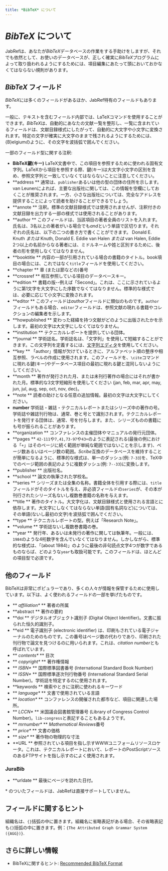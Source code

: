 ```yaml
---
title: *BibTeX* について
---
```


# *BibTeX* について

JabRefは、あなたが*BibTeX*データベースの作業をする手助けをしますが、それでも依然として、お使いのデータベースが、正しく確実に*BibTeX*プログラムによって取り扱われるようにするためには、項目編集にあたって頭においておかなくてはならない規則があります。

## *BibTeX* フィールド

*BibTeX*には多くのフィールドがあるほか、JabRef特有のフィールドもあります。

一般に、テキストを含むフィールド内部では、LaTeXコマンドを使用することができます。*BibTeX*は、自動的にあなたの文献一覧を整形し、一覧に含まれているフィールドは、文献目録様式にしたがって、自動的に大文字や小文字に変換されます。特定の文字が確実に大文字のままで残されるようにするためには、{B}elgiumのように、その文字を波括弧で囲んでください。

一部のフィールド型に関する注釈:

-   **BibTeX鍵(キー)** LaTeX文書中で、この項目を参照するために使われる固有文字列。LaTeXから項目を参照する際、鍵(キー)は大文字小文字の区別を含め、参照文字列と一致していなくてはならないことに注意してください。
-   **address
    ** 通常は、`publisher`あるいは他の型の団体の住所を示します。van Leunenによれば、主要な出版社に関しては、この情報を空欄にしておくことが推奨されます。一方、小さな出版社については、完全なアドレスを提供することによって読者を助けることができるでしょう。
-   **annote
    ** 注釈。標準の文献目録様式では使用されませんが、注釈付きの文献目録を出力する一部の様式では使用されることがあります。
-   **author
    ** このフィールドは、当該項目の著者全員のリストを入れます。氏名は、3名以上の著者がいる場合でも*and*という単語で区切ります。それぞれの氏名は、以下の二つの書き方で書くことができます。
    Donald E. Knuth *または* Knuth, Donald E.
    Eddie van Halen *または* van Halen, Eddie
    2つ以上の名前からなる著者には、ミドルネームや姓と区別するために、後者の形を使用しなくてはなりません。
-   **booktitle
    ** 内容の一部が引用されている場合の書籍のタイトル。book項目の場合には、これではなく`title`フィールドを使用してください。
-   **chapter
    ** 章 (または節などの)番号
-   **crossref
    ** 相互参照している項目のデータベースキー。
-   **edition
    ** 書籍の版--例えば「Second」。これは、ここに示されているように第1文字を大文字にした序数でなくてはなりません。標準的な様式では、必要に応じて小文字に変換されます。
-   **editor
    ** このフィールドは*author*フィールドに類似のものです。`author`フィールドもある場合、`editor`フィールドは、参照文献の現れる書籍やコレクションの編集者を示します。
-   **howpublished
    ** 変わった経緯を持つ文献がどのように出版されたかを示します。最初の文字は大文字にしなくてはなりません。
-   **institution
    ** テクニカルレポートを提供している団体。
-   **journal
    ** 学術誌名。学術誌名は、「文字列」を使用して短縮することができます。この文字列を定義するには、[文字列エディタ](StringEditorHelp.md)を使用してください。
-   **key
    ** 「author」情報が欠けているときに、アルファベット順の整序や相互参照、ラベルの作成に使用されます。このフィールドを、`\cite`コマンドに現れる鍵(キー)やデータベース項目の最初に現れる鍵と混同しないようにしてください。
-   **month
    ** 著作が発行された月、または未刊行著作の場合にはそれが書かれた月。標準的な3文字短縮形を使用してください (jan, feb, mar, apr, may, jun, jul, aug, sep, oct, nov, dec)。
-   **note
    ** 読者の助けとなる任意の追加情報。最初の文字は大文字にしてください。
-   **number**
    学術誌・雑誌・テクニカルレポートまたはシリーズ中の著作の号。学術誌や雑誌刊行物は、通常、巻と号とで識別されます。テクニカルレポートを発行する団体は、通常、号を付与します。また、シリーズものの書籍にも号が振られることがあります。
-   **organization
    ** コンファレンスの主催団体やマニュアルの発行元団体。
-   **pages
    ** `42-111`や`7,41,73-97`や`43+`のように表記される(最後の例における「`+`」はそのページに続く範囲が単純な範囲ではないことを示します)、ページ数あるいはページ数の範囲。*Scribe*互換のデータベースを維持することが簡単になるように、標準的な様式は、単一のダッシュ(例: `7-33`)を、TeX中でのページ範囲の表記のように複数ダッシュ(例: `7--33`)に変換します。
-   **publisher
    ** 出版社名。
-   **school
    ** 論文の執筆された学校名。
-   **series
    ** シリーズまたは全集の名称。書籍全体を引用する際には、`title`フィールドがそのタイトルを与え、非必須フィールドの`series`が、その本が刊行されたシリーズ名ないし複数巻書籍の名称を与えます。
-   **title
    ** 著作のタイトル。大文字化は、文献目録様式と使用される言語とに依存します。大文字にしなくてはならない単語(固有名詞など)については、その単語(ないし最初の文字)を波括弧で囲んでください。
-   **type
    ** テクニカルレポートの型。例えば「Research Note」。
-   **volume
    ** 学術誌ないし複数巻書籍の巻。
-   **year
    ** 発行年、あるいは未発行の著作に関しては執筆年。一般には、`1984`のような4桁数字を含んでいなくてはなりません。しかしながら、標準的な様式は、「(about 1984)」のように最後の非句読点文字4つが数字であるものならば、どのような`year`も取扱可能です。このフィールドは、ほとんどの項目型で必須です。

## 他のフィールド

BibTeXは非常にポピュラーであり、多くの人々が情報を保管するために使用しています。以下は、よく使われるフィールドの一部を挙げたものです。

-   **<span style="font-weight: normal; font-style: italic;"> affiliation\*</span>
    ** 著者の所属
-   **abstract
    ** 著作の要約
-   **doi
    ** デジタルオブジェクト識別子 (Digital Object Identifier)。文書に振られた恒久的識別子。
-   **eid
    ** 電子識別子 (electronic identifier) は、印刷もされている電子ジャーナルのためのものです。この番号はページ数の代わりであり、印刷された刊行物で論文を見つけるのに用いられます。これは、*citation number*とも呼ばれています。
-   **<span style="font-weight: normal; font-style: italic;"> contents\*</span>
    ** 目次
-   **<span style="font-weight: normal; font-style: italic;"> copyright\*</span>
    ** 著作権情報
-   **<span style="font-weight: normal; font-style: italic;"> ISBN\*</span>
    ** 国際標準図書番号 (International Standard Book Number)
-   **<span style="font-weight: normal; font-style: italic;"> ISSN\*</span>
    ** 国際標準逐次刊行物番号 (International Standard Serial Number)。学術誌を特定するのに使用されます。
-   **keywords
    ** 検索やときに注釈に使われるキーワード
-   **<span style="font-weight: normal; font-style: italic;"> language\*</span>
    ** 文書で使用されている言語
-   **<span style="font-weight: normal; font-style: italic;"> location\*</span>
    ** コンファレンスの開催された都市など、項目に関連した場所。
-   **<span style="font-weight: normal; font-style: italic;"> LCCN\*</span>
    ** 米国議会図書館管理番号 (Library of Congress Control Number)。`lib-congress`と表記することもあるようです。
-   **<span style="font-weight: normal; font-style: italic;"> mrnumber\*</span>
    ** *Mathematical Reviews*番号
-   **<span style="font-weight: normal; font-style: italic;"> price\*</span>
    ** 文書の価格
-   **<span style="font-weight: normal; font-style: italic;"> size\*</span>
    ** 著作物の物理的な寸法
-   **URL
    ** 参照されている項目を指し示すWWWユニフォームリソースロケータ。これは、テクニカルレポートにおいて、レポートのPostScriptソースのあるFTPサイトを指し示すのによく使用されます。

### JuraBib

-   **urldate
    ** 最後にページを訪れた日付。

\* のついたフィールドは、JabRefは直接サポートしていません。

## フィールドに関するヒント

組織名は、`{}`括弧の中に置きます。組織名に省略表記がある場合、その省略表記も`{}`括弧の中に置きます。例：`{The Attributed Graph Grammar System ({AGG})}`.

## さらに詳しい情報

-   BibTeXに関するヒント: [Recommended BibTeX Format](http://sandilands.info/sgordon/node/488)

